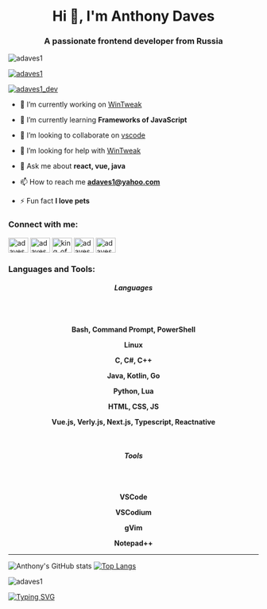 
<h1 align="center">Hi 👋, I'm Anthony Daves</h1>
<h3 align="center">A passionate frontend developer from Russia</h3>

<p align="left"> <img src="https://komarev.com/ghpvc/?username=adaves1&label=Profile%20views&color=0e75b6&style=flat" alt="adaves1" /> </p>

<p align="left"> <a href="https://github.com/ryo-ma/github-profile-trophy"><img src="https://github-profile-trophy.vercel.app/?username=adaves1" alt="adaves1" /></a> </p>

<p align="left"> <a href="https://twitter.com/adaves1_dev" target="blank"><img src="https://img.shields.io/twitter/follow/adaves1_dev?logo=twitter&style=for-the-badge" alt="adaves1_dev" /></a> </p>

- 🔭 I’m currently working on [WinTweak](https://github.com/adaves1/WinTweak)

- 🌱 I’m currently learning **Frameworks of JavaScript**

- 👯 I’m looking to collaborate on [vscode](https://github.com/microsoft/vscode)

- 🤝 I’m looking for help with [WinTweak](https://github.com/adaves1/WinTweak)

- 💬 Ask me about **react, vue, java**

- 📫 How to reach me **adaves1@yahoo.com**

- ⚡ Fun fact **I love pets**

<h3 align="left">Connect with me:</h3>
<p align="left">
<a href="https://dev.to/adaves1" target="blank"><img align="center" src="https://raw.githubusercontent.com/rahuldkjain/github-profile-readme-generator/master/src/images/icons/Social/devto.svg" alt="adaves1" height="30" width="40" /></a>
<a href="https://twitter.com/adaves1_dev" target="blank"><img align="center" src="https://raw.githubusercontent.com/rahuldkjain/github-profile-readme-generator/master/src/images/icons/Social/twitter.svg" alt="adaves1_dev" height="30" width="40" /></a>
<a href="https://www.youtube.com/king_of_hell_zoro_d_lost" target="blank"><img align="center" src="https://raw.githubusercontent.com/rahuldkjain/github-profile-readme-generator/master/src/images/icons/Social/youtube.svg" alt="king_of_hell_zoro_d_lost" height="30" width="40" /></a>
<a href="https://www.hackerrank.com/adaves1" target="blank"><img align="center" src="https://raw.githubusercontent.com/rahuldkjain/github-profile-readme-generator/master/src/images/icons/Social/hackerrank.svg" alt="adaves1" height="30" width="40" /></a>
<a href="https://www.leetcode.com/adaves_dev" target="blank"><img align="center" src="https://raw.githubusercontent.com/rahuldkjain/github-profile-readme-generator/master/src/images/icons/Social/leet-code.svg" alt="adaves_dev" height="30" width="40" /></a>
</p>

<h3 align="left">Languages and Tools:</h3>
<h4 align="center"><i>Languages</i></h4>

<br>
<br>
<p align="center"><strong>Bash, Command Prompt, PowerShell</strong></p>
<p align="center"><strong>Linux</strong></p>
<p align="center"><strong>C, C#, C++</strong></p>
<p align="center"><strong>Java, Kotlin, Go</strong></p>
<p align="center"><strong>Python, Lua</strong></p>
<p align="center"><strong>HTML, CSS, JS</strong></p>
<p align="center"><strong>Vue.js, Verly.js, Next.js, Typescript, Reactnative</strong></p>
<br>
<h4 align="center"><i>Tools</i></h4>
<br>
<br>
<p align="center"><strong>VSCode</strong></p>
<p align="center"><strong>VSCodium</strong></p>
<p align="center"><strong>gVim</strong></p>
<p align="center"><strong>Notepad++</strong></p>

---

![Anthony's GitHub stats](https://github-readme-stats.vercel.app/api?username=adaves1&show=reviews,discussions_started,discussions_answered,prs_merged,prs_merged_percentage)
[![Top Langs](https://github-readme-stats.vercel.app/api/top-langs/?username=adaves1&layout=pie)](https://github.com)

<p><img align="center" src="https://github-readme-streak-stats.herokuapp.com/?user=adaves1&" alt="adaves1" /></p>

[![Typing SVG](https://readme-typing-svg.demolab.com?font=Poppins&size=25&duration=3200&pause=500&color=00B0F7&center=true&vCenter=true&width=435&lines=Improving+my+coding+skills)](https://git.io/typing-svg)

<!---
Kuagweer/Kuagweer is a ✨ special ✨ repository because its `README.md` (this file) appears on your GitHub profile.
You can click the Preview link to take a look at your changes.
--->
